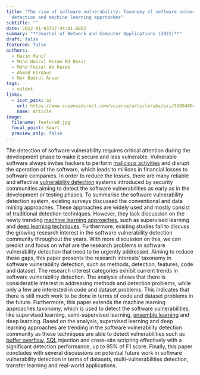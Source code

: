 ```yaml
---
title: "The rise of software vulnerability: Taxonomy of software vulnerabilities
  detection and machine learning approaches"
subtitle: ""
date: 2022-01-03T17:44:01.605Z
summary: "**Journal of Network and Computer Applications (2021)**"
draft: false
featured: false
authors:
  - Hazim Hanif
  - Mohd Hairul Nizam Md Nasir
  - Mohd Faizal Ab Razak
  - Ahmad Firdaus
  - Nor Badrul Anuar
tags:
  - vuldet
links:
  - icon_pack: ai
    url: https://www.sciencedirect.com/science/article/abs/pii/S1084804521000369
    name: Article
image:
  filename: featured.jpg
  focal_point: Smart
  preview_only: false
---
```

The detection of software vulnerability requires critical attention during the development phase to make it secure and less vulnerable. Vulnerable software always invites hackers to perform [malicious activities](https://www.sciencedirect.com/topics/computer-science/malicious-activity "Learn more about malicious activities from ScienceDirect's AI-generated Topic Pages") and disrupt the operation of the software, which leads to millions in financial losses to software companies. In order to reduce the losses, there are many reliable and effective [vulnerability detection](https://www.sciencedirect.com/topics/computer-science/vulnerability-detection "Learn more about vulnerability detection from ScienceDirect's AI-generated Topic Pages") systems introduced by security communities aiming to detect the software vulnerabilities as early as in the development or testing phases. To summarise the software vulnerability detection system, existing surveys discussed the conventional and data mining approaches. These approaches are widely used and mostly consist of traditional detection techniques. However, they lack discussion on the newly trending [machine learning approaches](https://www.sciencedirect.com/topics/computer-science/machine-learning-approach "Learn more about machine learning approaches from ScienceDirect's AI-generated Topic Pages"), such as supervised learning and [deep learning techniques](https://www.sciencedirect.com/topics/computer-science/deep-learning-technique "Learn more about deep learning techniques from ScienceDirect's AI-generated Topic Pages"). Furthermore, existing studies fail to discuss the growing research interest in the software vulnerability detection community throughout the years. With more discussion on this, we can predict and focus on what are the research problems in software vulnerability detection that need to be urgently addressed. Aiming to reduce these gaps, this paper presents the research interests’ taxonomy in software vulnerability detection, such as methods, detection, features, code and dataset. The research interest categories exhibit current trends in software vulnerability detection. The analysis shows that there is considerable interest in addressing methods and detection problems, while only a few are interested in code and dataset problems. This indicates that there is still much work to be done in terms of code and dataset problems in the future. Furthermore, this paper extends the machine learning approaches taxonomy, which is used to detect the software vulnerabilities, like supervised learning, semi-supervised learning, [ensemble learning](https://www.sciencedirect.com/topics/computer-science/ensemble-learning "Learn more about ensemble learning from ScienceDirect's AI-generated Topic Pages") and deep learning. Based on the analysis, supervised learning and deep learning approaches are trending in the software vulnerability detection community as these techniques are able to detect vulnerabilities such as [buffer overflow](https://www.sciencedirect.com/topics/computer-science/buffer-overflow "Learn more about buffer overflow from ScienceDirect's AI-generated Topic Pages"), [SQL](https://www.sciencedirect.com/topics/computer-science/structured-query-language "Learn more about SQL from ScienceDirect's AI-generated Topic Pages") injection and cross-site scripting effectively with a significant detection performance, up to 95% of F1 score. Finally, this paper concludes with several discussions on potential future work in software vulnerability detection in terms of datasets, multi-vulnerabilities detection, transfer learning and real-world applications.